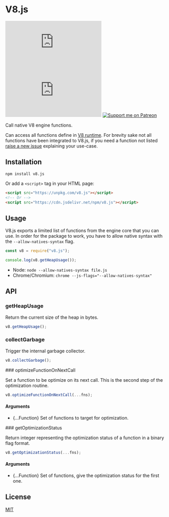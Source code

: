 # V8.js
[![NPM version](https://flat.badgen.net/npm/v/v8.js)](https://www.npmjs.com/package/v8.js)
[![package publish size](https://flat.badgen.net/packagephobia/publish/v8.js)](https://packagephobia.now.sh/result?p=v8.js)
[![Support me on Patreon](https://flat.badgen.net/badge/become/a%20patron/F96753?icon=patreon)](https://www.patreon.com/gmartigny)

Call native V8 engine functions.

Can access all functions define in [V8 runtime](https://github.com/v8/v8/blob/master/src/runtime/runtime.h).
For brevity sake not all functions have been integrated to V8.js, if you need a function not listed [raise a new issue](https://github.com/GMartigny/v8.js/issues/new) explaining your use-case.

## Installation

    npm install v8.js

Or add a `<script>` tag in your HTML page:

```html
<script src="https://unpkg.com/v8.js"></script>
<!-- Or -->
<script src="https://cdn.jsdelivr.net/npm/v8.js"></script>
```

## Usage

V8.js exports a limited list of functions from the engine core that you can use.
In order for the package to work, you have to allow native syntax with the `--allow-natives-syntax` flag.

```js
const v8 = require("v8.js");

console.log(v8.getHeapUsage());
```

 * Node: `node --allow-natives-syntax file.js`
 * Chrome/Chromium: `chrome --js-flags="--allow-natives-syntax"`

## API

### getHeapUsage

Return the current size of the heap in bytes.

```js
v8.getHeapUsage();
```

### collectGarbage

Trigger the internal garbage collector.

```js
v8.collectGarbage();
```

<!--
### `prepareFunctionForOptimization`

Prepare a function to be optimized by the engine. This is the first step of the optimization routine.

```js
v8.prepareFunctionForOptimization(fn);
```

#### Arguments

 * {Function} The function that need to be prepared.
-->


### optimizeFunctionOnNextCall

Set a function to be optimize on its next call. This is the second step of the optimization routine.

```js
v8.optimizeFunctionOnNextCall(...fns);
```

#### Arguments

 * {...Function} Set of functions to target for optimization.


### getOptimizationStatus

Return integer representing the optimization status of a function in a binary flag format.

```js
v8.getOptimizationStatus(...fns);
```

#### Arguments

 * {...Function} Set of functions, give the optimization status for the first one.
 
 ## License
 
 [MIT](license)
